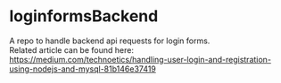 # loginformsBackend
A repo to handle backend api requests for login forms.  
Related article can be found here: https://medium.com/technoetics/handling-user-login-and-registration-using-nodejs-and-mysql-81b146e37419
